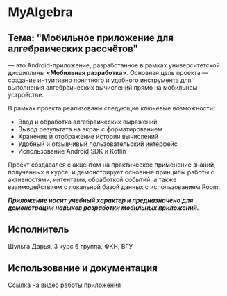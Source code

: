 # **MyAlgebra**
## Тема: "Мобильное приложение для алгебраических рассчётов" 
— это Android-приложение, разработанное в рамках университетской дисциплины **«Мобильная разработка»**. Основная цель проекта — создание интуитивно понятного и удобного инструмента для выполнения алгебраических вычислений прямо на мобильном устройстве.

В рамках проекта реализованы следующие ключевые возможности:

- Ввод и обработка алгебраических выражений
- Вывод результата на экран с форматированием
- Хранение и отображение истории вычислений
- Удобный и отзывчивый пользовательский интерфейс
- Использование Android SDK и Kotlin

Проект создавался с акцентом на практическое применение знаний, полученных в курсе, и демонстрирует основные принципы работы с активностями, интентами, обработкой событий, а также взаимодействием с локальной базой данных с использованием Room.

***Приложение носит учебный характер и предназначено для демонстрации навыков разработки мобильных приложений.***

## Исполнитель
Шульга Дарья, 3 курс 6 группа, ФКН, ВГУ

## Использование и документация
[Ссылка на видео работы приложения](https://drive.proton.me/urls/0C7P6PKR20#D117Z9lud4Gd)